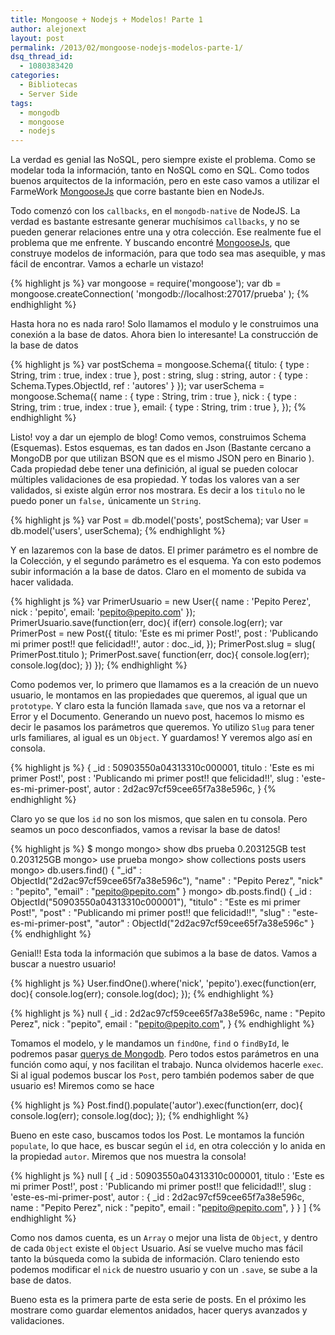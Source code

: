 ```yaml
---
title: Mongoose + Nodejs + Modelos! Parte 1
author: alejonext
layout: post
permalink: /2013/02/mongoose-nodejs-modelos-parte-1/
dsq_thread_id:
  - 1080383420
categories:
  - Bibliotecas
  - Server Side
tags:
  - mongodb
  - mongoose
  - nodejs
---
```

La verdad es genial las NoSQL, pero siempre existe el problema. Como se modelar toda la información, tanto en NoSQL como en SQL. Como todos buenos arquitectos de la información, pero en este caso vamos a utilizar el FarmeWork [MongooseJs][1] que corre bastante bien en NodeJs.

Todo comenzó con los `callbacks`, en el `mongodb-native` de NodeJS. La verdad es bastante estresante generar muchísimos `callbacks`, y no se pueden generar relaciones entre una y otra colección. Ese realmente fue el problema que me enfrente. Y buscando encontré [MongooseJs][1], que construye modelos de información, para que todo sea mas asequible, y mas fácil de encontrar. Vamos a echarle un vistazo!

{% highlight js %}
var mongoose = require('mongoose');
var db = mongoose.createConnection( 'mongodb://localhost:27017/prueba' );
 {% endhighlight %}

Hasta hora no es nada raro! Solo llamamos el modulo y le construimos una conexión a la base de datos. Ahora bien lo interesante! La construcción de la base de datos

{% highlight js %}
var postSchema = mongoose.Schema({
    titulo: { type : String, trim : true, index : true },
    post : string,
    slug : string,
    autor : { type : Schema.Types.ObjectId, ref : 'autores' }  });
var userSchema = mongoose.Schema({
    name : { type : String, trim : true },
    nick : { type : String, trim : true, index : true },
    email: { type : String, trim : true },
});
 {% endhighlight %}

Listo! voy a dar un ejemplo de blog! Como vemos, construimos Schema (Esquemas). Estos esquemas, es tan dados en Json (Bastante cercano a MongoDB por que utilizan BSON que es el mismo JSON pero en Binario ). Cada propiedad debe tener una definición, al igual se pueden colocar múltiples validaciones de esa propiedad. Y todas los valores van a ser validados, si existe algún error nos mostrara. Es decir a los `titulo` no le puedo poner un `false,` únicamente un `String`.

{% highlight js %}
var Post = db.model('posts', postSchema);
var User = db.model('users', userSchema);
 {% endhighlight %}

Y en lazaremos con la base de datos. El primer parámetro es el nombre de la Colección, y el segundo parámetro es el esquema. Ya con esto podemos subir información a la base de datos. Claro en el momento de subida va hacer validada.

{% highlight js %}
var PrimerUsuario =  new User({
    name : 'Pepito Perez',
    nick : 'pepito',
    email: 'pepito@pepito.com'
});
PrimerUsuario.save(function(err, doc){
   if(err)
      console.log(err);
   var PrimerPost = new Post({
       titulo: 'Este es mi primer Post!',
       post  : 'Publicando mi primer post!! que felicidad!!',
       autor : doc._id,
   });
   PrimerPost.slug = slug( PrimerPost.titulo );
   PrimerPost.save( function(err, doc){
     console.log(err);
     console.log(doc);
   })
});
 {% endhighlight %}

Como podemos ver, lo primero que llamamos es a la creación de un nuevo usuario, le montamos en las propiedades que queremos, al igual que un `prototype`. Y claro esta la función llamada `save`, que nos va a retornar el Error y el Documento. Generando un nuevo post, hacemos lo mismo es decir le pasamos los parámetros que queremos. Yo utilizo `Slug` para tener urls familiares, al igual es un `Object`. Y guardamos! Y veremos algo así en consola.

{% highlight js %}
{
    _id : 50903550a04313310c000001,
    titulo : 'Este es mi primer Post!',
    post : 'Publicando mi primer post!! que felicidad!!',
    slug : 'este-es-mi-primer-post',
    autor : 2d2ac97cf59cee65f7a38e596c,
}
 {% endhighlight %}

Claro yo se que los `id` no son los mismos, que salen en tu consola. Pero seamos un poco desconfiados, vamos a revisar la base de datos!

{% highlight js %}
$ mongo
mongo&gt; show dbs
prueba 0.203125GB
test 0.203125GB
mongo&gt; use prueba
mongo&gt; show collections
posts
users
mongo&gt; db.users.find()
{ "_id" : ObjectId("2d2ac97cf59cee65f7a38e596c"), "name" : "Pepito Perez", "nick" : "pepito", "email" : "pepito@pepito.com" }
mongo&gt; db.posts.find()
{ _id : ObjectId("50903550a04313310c000001"), "titulo" : "Este es mi primer Post!", "post" : "Publicando mi primer post!! que felicidad!!", "slug" : "este-es-mi-primer-post", "autor" : ObjectId("2d2ac97cf59cee65f7a38e596c" }
 {% endhighlight %}

Genial!! Esta toda la información que subimos a la base de datos. Vamos a buscar a nuestro usuario!

{% highlight js %}
User.findOne().where('nick', 'pepito').exec(function(err, doc){
   console.log(err);
   console.log(doc);
});
 {% endhighlight %}

{% highlight js %}
null
{
    _id : 2d2ac97cf59cee65f7a38e596c,
    name : "Pepito Perez",
    nick : "pepito",
    email : "pepito@pepito.com",
}
 {% endhighlight %}

Tomamos el modelo, y le mandamos un `findOne`, `find` o `findById`, le podremos pasar [querys de Mongodb][2]. Pero todos estos parámetros en una función como aquí, y nos facilitan el trabajo. Nunca olvidemos hacerle `exec`. Si al igual podemos buscar los `Post`, pero también podemos saber de que usuario es! Miremos como se hace

{% highlight js %}
Post.find().populate('autor').exec(function(err, doc){
   console.log(err);
   console.log(doc);
});
 {% endhighlight %}

Bueno en este caso, buscamos todos los Post. Le montamos la función `populate`, lo que hace, es buscar según el `id`, en otra colección y lo anida en la propiedad `autor`. Miremos que nos muestra la consola!

{% highlight js %}
null
[ {
    _id : 50903550a04313310c000001,
    titulo : 'Este es mi primer Post!',
    post : 'Publicando mi primer post!! que felicidad!!',
    slug : 'este-es-mi-primer-post',
    autor : {
        _id : 2d2ac97cf59cee65f7a38e596c,
        name : "Pepito Perez",
        nick : "pepito",
        email : "pepito@pepito.com",
    }
} ]
 {% endhighlight %}

Como nos damos cuenta, es un `Array` o mejor una lista de `Object`, y dentro de cada `Object` existe el `Object` Usuario. Así se vuelve mucho mas fácil tanto la búsqueda como la subida de información. Claro teniendo esto podemos modificar el `nick` de nuestro usuario y con un `.save`, se sube a la base de datos.

Bueno esta es la primera parte de esta serie de posts. En el próximo les mostrare como guardar elementos anidados, hacer querys avanzados y validaciones.

 [1]: http://mongoosejs.com "MongooseJs"
 [2]: http://docs.mongodb.org/manual/reference/operators/ "Querys de MongoDB"